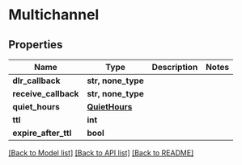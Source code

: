 # Multichannel


## Properties
Name | Type | Description | Notes
------------ | ------------- | ------------- | -------------
**dlr_callback** | **str, none_type** |  | 
**receive_callback** | **str, none_type** |  | 
**quiet_hours** | [**QuietHours**](QuietHours.md) |  | 
**ttl** | **int** |  | 
**expire_after_ttl** | **bool** |  | 


[[Back to Model list]](../../README.md#models) [[Back to API list]](../../README.md#available-methods) [[Back to README]](../../README.md)


